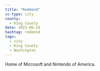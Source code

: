 ```yaml
---
title: "Redmond"
cc-type: city
county:
  - King County
date: 2023-06-24
hashtag: redmond
tags:
  - city
  - King County
  - Washington
---
```

Home of Microsoft and Nintendo of America.